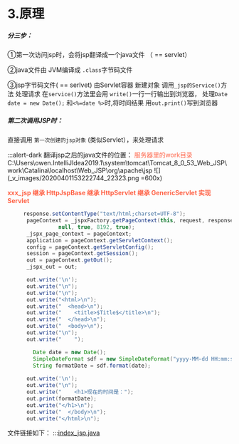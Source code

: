 # 3.原理
##### 分三步：
①第一次访问jsp时，会将jsp翻译成一个java文件 （ == servlet）

②java文件由 JVM编译成 `.class`字节码文件

③jsp字节码文件( == serlvet) 由Servlet容器 新建对象 调用`_jsp的Service()`方法 处理请求
在`service()`方法里会用 `write()`一行一行输出到浏览器，
处理`Date date = new Date();` 和`<%=date %>`时,将时间结果  用`out.print()`写到浏览器

##### 第二次调用JSP时：
直接调用 `第一次创建的jsp对象` (类似Servlet），来处理请求

:::alert-dark
翻译jsp之后的java文件的位置：
<font color=tomato>服务器里的work目录</font>
C:\Users\owen\.IntelliJIdea2019.1\system\tomcat\Tomcat_8_0_53_Web_JSP\work\Catalina\localhost\Web_JSP\org\apache\jsp
![](_v_images/20200401153222744_22323.png =600x)

<font color=tomato >**xxx_jsp 继承 HttpJspBase 继承 HttpServlet 继承 GenericServlet 实现 Servlet**</font>

```java
     response.setContentType("text/html;charset=UTF-8");
      pageContext = _jspxFactory.getPageContext(this, request, response,
      			null, true, 8192, true);
      _jspx_page_context = pageContext;
      application = pageContext.getServletContext();
      config = pageContext.getServletConfig();
      session = pageContext.getSession();
      out = pageContext.getOut();
      _jspx_out = out;

      out.write('\n');
      out.write("\n");
      out.write("\n");
      out.write("<html>\n");
      out.write("  <head>\n");
      out.write("    <title>$Title$</title>\n");
      out.write("  </head>\n");
      out.write("  <body>\n");
      out.write("\n");
      out.write("    ");

        Date date = new Date();
        SimpleDateFormat sdf = new SimpleDateFormat("yyyy-MM-dd HH:mm:ss:sss");
        String formatDate = sdf.format(date);
    
      out.write('\n');
      out.write("\n");
      out.write("    <h1>现在的时间是：");
      out.print(formatDate);
      out.write("</h1>\n");
      out.write("  </body>\n");
      out.write("</html>\n");
```
文件链接如下：
:::[index_jsp.java](_v_attachments/20200401153512638_19297/index_jsp.java)

